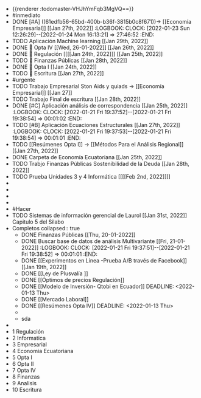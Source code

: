 - {{renderer :todomaster-VHJhYmFqb3MgVQ==}}
- #inmediato
- DONE  [#A] ((61edfb56-65bd-400b-b36f-3815b0c8f671))→ [[Economía Empresarial]] [[Jan 27th, 2022]]
  :LOGBOOK:
  CLOCK: [2022-01-23 Sun 12:26:29]--[2022-01-24 Mon 16:13:21] =>  27:46:52
  :END:
- TODO Aplicación Machine learning [[Jan 29th, 2022]]
- DONE  🧪 Opta IV [[Wed, 26-01-2022]] [[Jan 26th, 2022]]
- DONE 🧪 Regulación [[[[Jan 24th, 2022]]] [[Jan 25th, 2022]]
- TODO 🧪 Finanzas Públicas [[Jan 28th, 2022]]
- DONE 🧪 Opta I [[Jan 24th, 2022]]
- TODO 🧪 Escritura [[Jan 27th, 2022]]
- #urgente
- TODO Trabajo Empresarial Ston Aids y quiads → [[Economía Empresarial]] [[Jan 27]]
- TODO Trabajo Final de escritura [[Jan 28th, 2022]]
- DONE [#C] Aplicación análisis de correspondencia  [[Jan 25th, 2022]]
  :LOGBOOK:
  CLOCK: [2022-01-21 Fri 19:37:52]--[2022-01-21 Fri 19:38:54] =>  00:01:02
  :END:
- TODO [#B] Aplicación  Ecuaciones Estructurales  [[Jan 27th, 2022]]
  :LOGBOOK:
  CLOCK: [2022-01-21 Fri 19:37:53]--[2022-01-21 Fri 19:38:54] =>  00:01:01
  :END:
- TODO [[Resúmenes Opta I]] → [[Métodos Para el Análisis Regional]] [[Jan 27th, 2022]]
- DONE Carpeta de Economía Ecuatoriana [[Jan 25th, 2022]]
- TODO Trabjo Finanzas Públicas Sostenibilidad de la Deuda  [[Jan 28th, 2022]]
- TODO Prueba Unidades 3 y 4 Informática [[[[Feb 2nd, 2022]]]]
-
-
-
-
- #Hacer
- TODO Sistemas de información gerencial de Laurol [[Jan 31st, 2022]] Capitulo 5 del Silabo
- Completos
  collapsed:: true
	- DONE  Finanzas Públicas [[Thu, 20-01-2022]]
	- DONE Buscar base de datos de análisis Multivariante [[Fri, 21-01-2022]]
	  :LOGBOOK:
	  CLOCK: [2022-01-21 Fri 19:37:51]--[2022-01-21 Fri 19:38:52] =>  00:01:01
	  :END:
	- DONE [[Experimentos  en Linea -Prueba A/B través de Facebook]] [[Jan 19th, 2022]]
	- DONE [[Ley de Plusvalía ]]
	- DONE [[Óptimos de precios Regulación]]
	- DONE [[Modelo de Inversión- Qtobi en Ecuador]]
	  DEADLINE: <2022-01-13 Thu>
	- DONE [[Mercado Laboral]]
	- DONE [[Resúmenes Opta IV]]
	  DEADLINE: <2022-01-13 Thu>
	-
	- sda
-
- 1 Regulación
- 2 Informatica
- 3 Empresarial
- 4 Economia Ecuatoriana
- 5 Opta I
- 6 Opta II
- 7 Opta IV
- 8 Finanzas
- 9 Analisis
- 10 Escritura